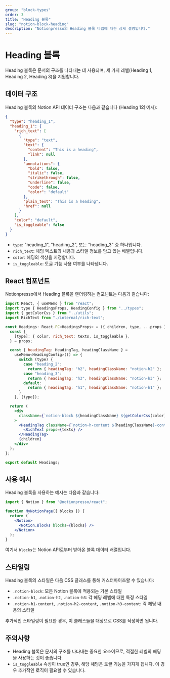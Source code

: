 ```yaml
---
group: "block-types"
order: 3
title: "Heading 블록"
slug: "notion-block-heading"
description: "Notionpresso의 Heading 블록 타입에 대한 상세 설명입니다."
---
```


# Heading 블록

Heading 블록은 문서의 구조를 나타내는 데 사용되며, 세 가지 레벨(Heading 1, Heading 2, Heading 3)을 지원합니다.

## 데이터 구조

Heading 블록의 Notion API 데이터 구조는 다음과 같습니다 (Heading 1의 예시):

```json
{
  "type": "heading_1",
  "heading_1": {
    "rich_text": [
      {
        "type": "text",
        "text": {
          "content": "This is a heading",
          "link": null
        },
        "annotations": {
          "bold": false,
          "italic": false,
          "strikethrough": false,
          "underline": false,
          "code": false,
          "color": "default"
        },
        "plain_text": "This is a heading",
        "href": null
      }
    ],
    "color": "default",
    "is_toggleable": false
  }
}
```

- `type`: "heading_1", "heading_2", 또는 "heading_3" 중 하나입니다.
- `rich_text`: 헤딩 텍스트의 내용과 스타일 정보를 담고 있는 배열입니다.
- `color`: 헤딩의 색상을 지정합니다.
- `is_toggleable`: 토글 기능 사용 여부를 나타냅니다.

## React 컴포넌트

Notionpresso에서 Heading 블록을 렌더링하는 컴포넌트는 다음과 같습니다:

```jsx
import React, { useMemo } from "react";
import type { HeadingsProps, HeadingConfig } from "../types";
import { getColorCss } from "../utils";
import RichText from "./internal/rich-text";

const Headings: React.FC<HeadingsProps> = ({ children, type, ...props }) => {
  const {
    [type]: { color, rich_text: texts, is_toggleable },
  } = props;

  const { headingTag: HeadingTag, headingClassName } =
    useMemo<HeadingConfig>(() => {
      switch (type) {
        case "heading_2":
          return { headingTag: "h2", headingClassName: "notion-h2" };
        case "heading_3":
          return { headingTag: "h3", headingClassName: "notion-h3" };
        default:
          return { headingTag: "h1", headingClassName: "notion-h1" };
      }
    }, [type]);

  return (
    <div
      className={`notion-block ${headingClassName} ${getColorCss(color)}`}
    >
      <HeadingTag className={`notion-h-content ${headingClassName}-content`}>
        <RichText props={texts} />
      </HeadingTag>
      {children}
    </div>
  );
};

export default Headings;
```

## 사용 예시

Heading 블록을 사용하는 예시는 다음과 같습니다:

```jsx
import { Notion } from "@notionpresso/react";

function MyNotionPage({ blocks }) {
  return (
    <Notion>
      <Notion.Blocks blocks={blocks} />
    </Notion>
  );
}
```

여기서 `blocks`는 Notion API로부터 받아온 블록 데이터 배열입니다.

## 스타일링

Heading 블록의 스타일은 다음 CSS 클래스를 통해 커스터마이즈할 수 있습니다:

- `.notion-block`: 모든 Notion 블록에 적용되는 기본 스타일
- `.notion-h1`, `.notion-h2`, `.notion-h3`: 각 헤딩 레벨에 대한 특정 스타일
- `.notion-h1-content`, `.notion-h2-content`, `.notion-h3-content`: 각 헤딩 내용의 스타일

추가적인 스타일링이 필요한 경우, 이 클래스들을 대상으로 CSS를 작성하면 됩니다.

## 주의사항

- Heading 블록은 문서의 구조를 나타내는 중요한 요소이므로, 적절한 레벨의 헤딩을 사용하는 것이 좋습니다.
- `is_toggleable` 속성이 true인 경우, 해당 헤딩은 토글 기능을 가지게 됩니다. 이 경우 추가적인 로직이 필요할 수 있습니다.
